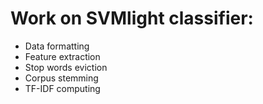 # Work on SVMlight classifier:

* Data formatting
* Feature extraction
* Stop words eviction
* Corpus stemming
* TF-IDF computing
